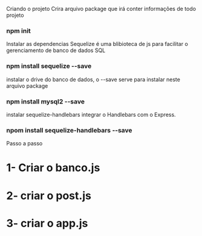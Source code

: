 Criando o projeto
Crira arquivo package que irá conter informações de todo projeto
### npm init

Instalar as dependencias 
Sequelize é uma blibioteca de js para facilitar o gerenciamento de banco de dados SQL
### npm install sequelize --save

instalar o drive do banco de dados, o --save serve para instalar neste arquivo package
### npm install mysql2 --save

instalar sequelize-handlebars integrar o Handlebars com o Express.
### npom install sequelize-handlebars --save

Passo a passo
# 1- Criar o banco.js
# 2- criar o post.js
# 3- criar o app.js